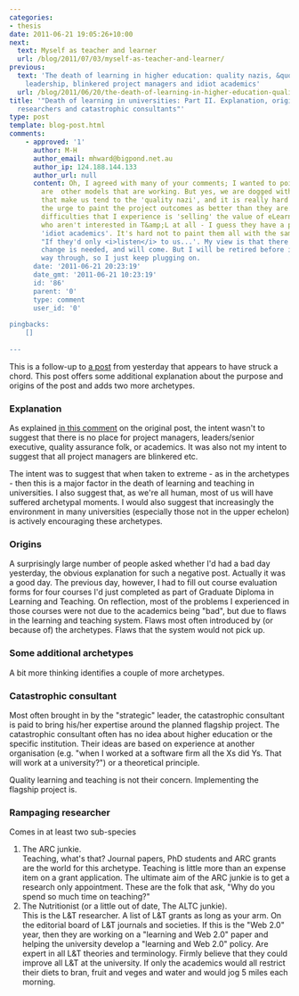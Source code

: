 ```yaml
---
categories:
- thesis
date: 2011-06-21 19:05:26+10:00
next:
  text: Myself as teacher and learner
  url: /blog/2011/07/03/myself-as-teacher-and-learner/
previous:
  text: 'The death of learning in higher education: quality nazis, &quot;strategic&quot;
    leadership, blinkered project managers and idiot academics'
  url: /blog/2011/06/20/the-death-of-learning-in-higher-education-quality-nazis-strategic-leadership-blinkered-project-managers-and-idiot-academics/
title: '"Death of learning in universities: Part II. Explanation, origins, rampaging
  researchers and catastrophic consultants"'
type: post
template: blog-post.html
comments:
    - approved: '1'
      author: M-H
      author_email: mhward@bigpond.net.au
      author_ip: 124.188.144.133
      author_url: null
      content: Oh, I agreed with many of your comments; I wanted to point out that there
        are  other models that are working. But yes, we are dogged with some requirements
        that make us tend to the 'quality nazi', and it is really hard trying to avoid
        the urge to paint the project outcomes as better than they are. But one of the
        difficulties that I experience is 'selling' the value of eLearning to faculties
        who aren't interested in T&amp;L at all - I guess they have a predominance of
        'idiot academics'. It's hard not to paint them all with the same brush, and think
        "If they'd only <i>listen</i> to us...'. My view is that there is a generational
        change is needed, and will come. But I will be retired before it's worked its
        way through, so I just keep plugging on.
      date: '2011-06-21 20:23:19'
      date_gmt: '2011-06-21 10:23:19'
      id: '86'
      parent: '0'
      type: comment
      user_id: '0'
    
pingbacks:
    []
    
---
```

This is a follow-up to [a post](/blog/2011/06/20/the-death-of-learning-in-higher-education-quality-nazis-strategic-leadership-blinkered-project-managers-and-idiot-academics/) from yesterday that appears to have struck a chord. This post offers some additional explanation about the purpose and origins of the post and adds two more archetypes.

### Explanation

As explained [in this comment](/blog/2011/06/20/the-death-of-learning-in-higher-education-quality-nazis-strategic-leadership-blinkered-project-managers-and-idiot-academics/#comment-4106) on the original post, the intent wasn't to suggest that there is no place for project managers, leaders/senior executive, quality assurance folk, or academics. It was also not my intent to suggest that all project managers are blinkered etc.

The intent was to suggest that when taken to extreme - as in the archetypes - then this is a major factor in the death of learning and teaching in universities. I also suggest that, as we're all human, most of us will have suffered archetypal moments. I would also suggest that increasingly the environment in many universities (especially those not in the upper echelon) is actively encouraging these archetypes.

### Origins

A surprisingly large number of people asked whether I'd had a bad day yesterday, the obvious explanation for such a negative post. Actually it was a good day. The previous day, however, I had to fill out course evaluation forms for four courses I'd just completed as part of Graduate Diploma in Learning and Teaching. On reflection, most of the problems I experienced in those courses were not due to the academics being "bad", but due to flaws in the learning and teaching system. Flaws most often introduced by (or because of) the archetypes. Flaws that the system would not pick up.

### Some additional archetypes

A bit more thinking identifies a couple of more archetypes.

### Catastrophic consultant

Most often brought in by the "strategic" leader, the catastrophic consultant is paid to bring his/her expertise around the planned flagship project. The catastrophic consultant often has no idea about higher education or the specific institution. Their ideas are based on experience at another organisation (e.g. "when I worked at a software firm all the Xs did Ys. That will work at a university?") or a theoretical principle.

Quality learning and teaching is not their concern. Implementing the flagship project is.

### Rampaging researcher

Comes in at least two sub-species

1. The ARC junkie.  
    Teaching, what's that? Journal papers, PhD students and ARC grants are the world for this archetype. Teaching is little more than an expense item on a grant application. The ultimate aim of the ARC junkie is to get a research only appointment. These are the folk that ask, "Why do you spend so much time on teaching?"
2. The Nutritionist (or a little out of date, The ALTC junkie).  
    This is the L&T researcher. A list of L&T grants as long as your arm. On the editorial board of L&T journals and societies. If this is the "Web 2.0" year, then they are working on a "learning and Web 2.0" paper and helping the university develop a "learning and Web 2.0" policy. Are expert in all L&T theories and terminology. Firmly believe that they could improve all L&T at the university. If only the academics would all restrict their diets to bran, fruit and veges and water and would jog 5 miles each morning.